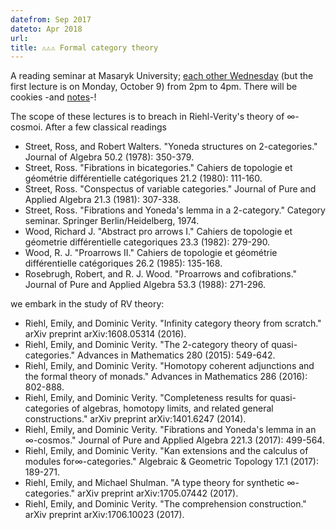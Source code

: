 ```yaml
---
datefrom: Sep 2017
dateto: Apr 2018
url: 
title: ⚠⚠⚠ Formal category theory
---
```


A reading seminar at Masaryk University; [each other Wednesday](stuff/project.org) (but the first lecture is on Monday, October 9) from 2pm to 4pm. There will be cookies -and [notes](stuff/course_muni-formal.pdf)-!

The scope of these lectures is to breach in Riehl-Verity's theory of $\infty$-cosmoi. After a few classical readings

  - Street, Ross, and Robert Walters. "Yoneda structures on 2-categories." Journal of Algebra 50.2 (1978): 350-379.
  - Street, Ross. "Fibrations in bicategories." Cahiers de topologie et géométrie différentielle catégoriques 21.2 (1980): 111-160.
  - Street, Ross. "Conspectus of variable categories." Journal of Pure and Applied Algebra 21.3 (1981): 307-338.
  - Street, Ross. "Fibrations and Yoneda's lemma in a 2-category." Category seminar. Springer Berlin/Heidelberg, 1974.
  - Wood, Richard J. "Abstract pro arrows I." Cahiers de topologie et géometrie différentielle categoriques 23.3 (1982): 279-290.
  - Wood, R. J. "Proarrows II." Cahiers de topologie et géométrie différentielle catégoriques 26.2 (1985): 135-168.
  - Rosebrugh, Robert, and R. J. Wood. "Proarrows and cofibrations." Journal of Pure and Applied Algebra 53.3 (1988): 271-296.

we embark in the study of RV theory:

  - Riehl, Emily, and Dominic Verity. "Infinity category theory from scratch." arXiv preprint arXiv:1608.05314 (2016).
  - Riehl, Emily, and Dominic Verity. "The 2-category theory of quasi-categories." Advances in Mathematics 280 (2015): 549-642.
  - Riehl, Emily, and Dominic Verity. "Homotopy coherent adjunctions and the formal theory of monads." Advances in Mathematics 286 (2016): 802-888.
  - Riehl, Emily, and Dominic Verity. "Completeness results for quasi-categories of algebras, homotopy limits, and related general constructions." arXiv preprint arXiv:1401.6247 (2014).
  - Riehl, Emily, and Dominic Verity. "Fibrations and Yoneda's lemma in an $\infty$-cosmos." Journal of Pure and Applied Algebra 221.3 (2017): 499-564.
  - Riehl, Emily, and Dominic Verity. "Kan extensions and the calculus of modules for$\infty$-categories." Algebraic & Geometric Topology 17.1 (2017): 189-271.
  - Riehl, Emily, and Michael Shulman. "A type theory for synthetic $\infty$-categories." arXiv preprint arXiv:1705.07442 (2017).
  - Riehl, Emily, and Dominic Verity. "The comprehension construction." arXiv preprint arXiv:1706.10023 (2017).